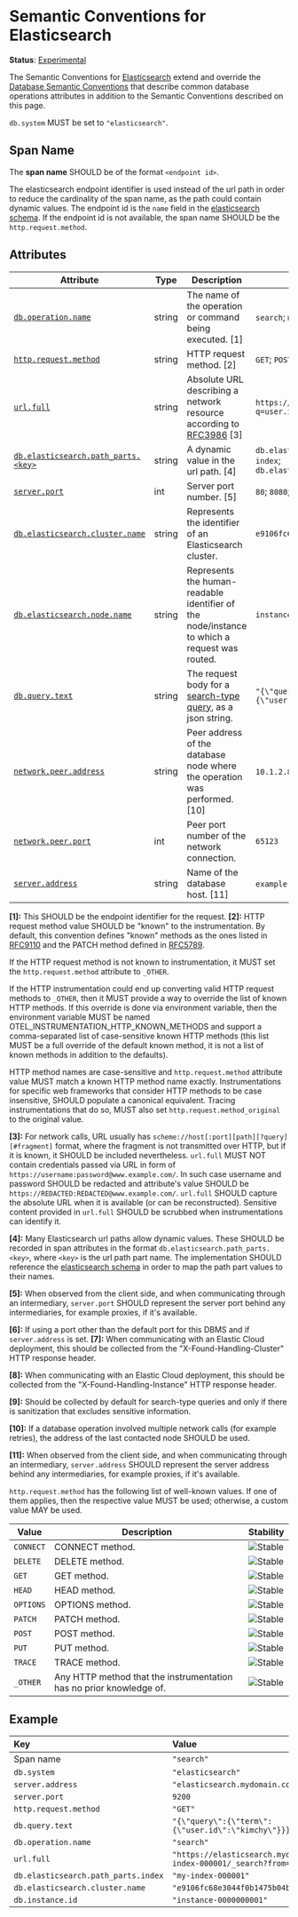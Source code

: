 <!--- Hugo front matter used to generate the website version of this page:
linkTitle: Elasticsearch
--->

# Semantic Conventions for Elasticsearch

**Status**: [Experimental][DocumentStatus]

The Semantic Conventions for [Elasticsearch](https://www.elastic.co/) extend and override the [Database Semantic Conventions](database-spans.md)
that describe common database operations attributes in addition to the Semantic Conventions
described on this page.

`db.system` MUST be set to `"elasticsearch"`.

## Span Name

The **span name** SHOULD be of the format `<endpoint id>`.

The elasticsearch endpoint identifier is used instead of the url path in order to reduce the cardinality of the span
name, as the path could contain dynamic values. The endpoint id is the `name` field in the
[elasticsearch schema](https://raw.githubusercontent.com/elastic/elasticsearch-specification/main/output/schema/schema.json).
If the endpoint id is not available, the span name SHOULD be the `http.request.method`.

## Attributes

<!-- semconv db.elasticsearch(full,tag=tech-specific) -->
<!-- NOTE: THIS TEXT IS AUTOGENERATED. DO NOT EDIT BY HAND. -->
<!-- see templates/registry/markdown/snippet.md.j2 -->


| Attribute  | Type | Description  | Examples  | [Requirement Level](https://opentelemetry.io/docs/specs/semconv/general/attribute-requirement-level/) | Stability |
|---|---|---|---|---|---|
| [`db.operation.name`](/docs/attributes-registry/db.md) | string | The name of the operation or command being executed. [1] | `search`; `ml.close_job`; `cat.aliases` | `Required` | ![Experimental](https://img.shields.io/badge/-experimental-blue) |
| [`http.request.method`](/docs/attributes-registry/http.md) | string | HTTP request method. [2] | `GET`; `POST`; `HEAD` | `Required` | ![Stable](https://img.shields.io/badge/-stable-lightgreen) |
| [`url.full`](/docs/attributes-registry/url.md) | string | Absolute URL describing a network resource according to [RFC3986](https://www.rfc-editor.org/rfc/rfc3986) [3] | `https://localhost:9200/index/_search?q=user.id:kimchy` | `Required` | ![Stable](https://img.shields.io/badge/-stable-lightgreen) |
| [`db.elasticsearch.path_parts.<key>`](/docs/attributes-registry/db.md) | string | A dynamic value in the url path. [4] | `db.elasticsearch.path_parts.index=test-index`; `db.elasticsearch.path_parts.doc_id=123` | `Conditionally Required` when the url has dynamic values | ![Experimental](https://img.shields.io/badge/-experimental-blue) |
| [`server.port`](/docs/attributes-registry/server.md) | int | Server port number. [5] | `80`; `8080`; `443` | `Conditionally Required` [6] | ![Stable](https://img.shields.io/badge/-stable-lightgreen) |
| [`db.elasticsearch.cluster.name`](/docs/attributes-registry/db.md) | string | Represents the identifier of an Elasticsearch cluster. | `e9106fc68e3044f0b1475b04bf4ffd5f` | `Recommended` [7] | ![Experimental](https://img.shields.io/badge/-experimental-blue) |
| [`db.elasticsearch.node.name`](/docs/attributes-registry/db.md) | string | Represents the human-readable identifier of the node/instance to which a request was routed. | `instance-0000000001` | `Recommended` [8] | ![Experimental](https://img.shields.io/badge/-experimental-blue) |
| [`db.query.text`](/docs/attributes-registry/db.md) | string | The request body for a [search-type query](https://www.elastic.co/guide/en/elasticsearch/reference/current/search.html), as a json string. | `"{\"query\":{\"term\":{\"user.id\":\"kimchy\"}}}"` | `Recommended` [9] | ![Experimental](https://img.shields.io/badge/-experimental-blue) |
| [`network.peer.address`](/docs/attributes-registry/network.md) | string | Peer address of the database node where the operation was performed. [10] | `10.1.2.80`; `/tmp/my.sock` | `Recommended` | ![Stable](https://img.shields.io/badge/-stable-lightgreen) |
| [`network.peer.port`](/docs/attributes-registry/network.md) | int | Peer port number of the network connection. | `65123` | `Recommended` if and only if `network.peer.address` is set. | ![Stable](https://img.shields.io/badge/-stable-lightgreen) |
| [`server.address`](/docs/attributes-registry/server.md) | string | Name of the database host. [11] | `example.com`; `10.1.2.80`; `/tmp/my.sock` | `Recommended` | ![Stable](https://img.shields.io/badge/-stable-lightgreen) |



**[1]:** This SHOULD be the endpoint identifier for the request.
**[2]:** HTTP request method value SHOULD be "known" to the instrumentation.
By default, this convention defines "known" methods as the ones listed in [RFC9110](https://www.rfc-editor.org/rfc/rfc9110.html#name-methods)
and the PATCH method defined in [RFC5789](https://www.rfc-editor.org/rfc/rfc5789.html).

If the HTTP request method is not known to instrumentation, it MUST set the `http.request.method` attribute to `_OTHER`.

If the HTTP instrumentation could end up converting valid HTTP request methods to `_OTHER`, then it MUST provide a way to override
the list of known HTTP methods. If this override is done via environment variable, then the environment variable MUST be named
OTEL_INSTRUMENTATION_HTTP_KNOWN_METHODS and support a comma-separated list of case-sensitive known HTTP methods
(this list MUST be a full override of the default known method, it is not a list of known methods in addition to the defaults).

HTTP method names are case-sensitive and `http.request.method` attribute value MUST match a known HTTP method name exactly.
Instrumentations for specific web frameworks that consider HTTP methods to be case insensitive, SHOULD populate a canonical equivalent.
Tracing instrumentations that do so, MUST also set `http.request.method_original` to the original value.

**[3]:** For network calls, URL usually has `scheme://host[:port][path][?query][#fragment]` format, where the fragment is not transmitted over HTTP, but if it is known, it SHOULD be included nevertheless.
`url.full` MUST NOT contain credentials passed via URL in form of `https://username:password@www.example.com/`. In such case username and password SHOULD be redacted and attribute's value SHOULD be `https://REDACTED:REDACTED@www.example.com/`.
`url.full` SHOULD capture the absolute URL when it is available (or can be reconstructed). Sensitive content provided in `url.full` SHOULD be scrubbed when instrumentations can identify it.

**[4]:** Many Elasticsearch url paths allow dynamic values. These SHOULD be recorded in span attributes in the format `db.elasticsearch.path_parts.<key>`, where `<key>` is the url path part name. The implementation SHOULD reference the [elasticsearch schema](https://raw.githubusercontent.com/elastic/elasticsearch-specification/main/output/schema/schema.json) in order to map the path part values to their names.

**[5]:** When observed from the client side, and when communicating through an intermediary, `server.port` SHOULD represent the server port behind any intermediaries, for example proxies, if it's available.

**[6]:** If using a port other than the default port for this DBMS and if `server.address` is set.
**[7]:** When communicating with an Elastic Cloud deployment, this should be collected from the "X-Found-Handling-Cluster" HTTP response header.

**[8]:** When communicating with an Elastic Cloud deployment, this should be collected from the "X-Found-Handling-Instance" HTTP response header.

**[9]:** Should be collected by default for search-type queries and only if there is sanitization that excludes sensitive information.

**[10]:** If a database operation involved multiple network calls (for example retries), the address of the last contacted node SHOULD be used.

**[11]:** When observed from the client side, and when communicating through an intermediary, `server.address` SHOULD represent the server address behind any intermediaries, for example proxies, if it's available.


`http.request.method` has the following list of well-known values. If one of them applies, then the respective value MUST be used; otherwise, a custom value MAY be used.

| Value  | Description | Stability |
|---|---|---|
| `CONNECT` | CONNECT method. | ![Stable](https://img.shields.io/badge/-stable-lightgreen) |
| `DELETE` | DELETE method. | ![Stable](https://img.shields.io/badge/-stable-lightgreen) |
| `GET` | GET method. | ![Stable](https://img.shields.io/badge/-stable-lightgreen) |
| `HEAD` | HEAD method. | ![Stable](https://img.shields.io/badge/-stable-lightgreen) |
| `OPTIONS` | OPTIONS method. | ![Stable](https://img.shields.io/badge/-stable-lightgreen) |
| `PATCH` | PATCH method. | ![Stable](https://img.shields.io/badge/-stable-lightgreen) |
| `POST` | POST method. | ![Stable](https://img.shields.io/badge/-stable-lightgreen) |
| `PUT` | PUT method. | ![Stable](https://img.shields.io/badge/-stable-lightgreen) |
| `TRACE` | TRACE method. | ![Stable](https://img.shields.io/badge/-stable-lightgreen) |
| `_OTHER` | Any HTTP method that the instrumentation has no prior knowledge of. | ![Stable](https://img.shields.io/badge/-stable-lightgreen) |
 

<!-- END AUTOGENERATED TEXT -->
<!-- endsemconv -->

## Example

| Key                                 | Value                                                                                                                               |
|:------------------------------------|:------------------------------------------------------------------------------------------------------------------------------------|
| Span name                           | `"search"`                                                                                                                          |
| `db.system`                         | `"elasticsearch"`                                                                                                                   |
| `server.address`                    | `"elasticsearch.mydomain.com"`                                                                                                      |
| `server.port`                       | `9200`                                                                                                                              |
| `http.request.method`               | `"GET"`                                                                                                                             |
| `db.query.text`                     | `"{\"query\":{\"term\":{\"user.id\":\"kimchy\"}}}"`                                                                                 |
| `db.operation.name`                 | `"search"`                                                                                                                          |
| `url.full`                          | `"https://elasticsearch.mydomain.com:9200/my-index-000001/_search?from=40&size=20"`                                                 |
| `db.elasticsearch.path_parts.index` | `"my-index-000001"`                                                                                                                 |
| `db.elasticsearch.cluster.name`     | `"e9106fc68e3044f0b1475b04bf4ffd5f"`                                                                                                |
| `db.instance.id`                    | `"instance-0000000001"`                                                                                                             |

[DocumentStatus]: https://github.com/open-telemetry/opentelemetry-specification/tree/v1.31.0/specification/document-status.md
